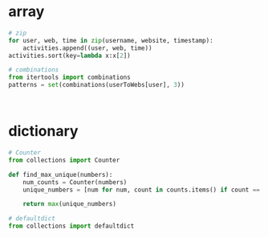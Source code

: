 
# array


```py
# zip
for user, web, time in zip(username, website, timestamp):
    activities.append((user, web, time))
activities.sort(key=lambda x:x[2])

```

```py
# combinations
from itertools import combinations
patterns = set(combinations(userToWebs[user], 3))

```
```py

```
```py

```





# dictionary
```py
# Counter
from collections import Counter

def find_max_unique(numbers):
    num_counts = Counter(numbers)
    unique_numbers = [num for num, count in counts.items() if count == 1]

    return max(unique_numbers)

```
```py
# defaultdict
from collections import defaultdict

```
